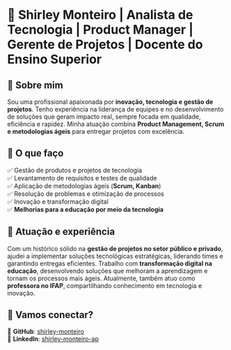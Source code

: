 # 🚀 Shirley Monteiro | Analista de Tecnologia | Product Manager | Gerente de Projetos | Docente do Ensino Superior

## 🔹 Sobre mim  
Sou uma profissional apaixonada por **inovação, tecnologia e gestão de projetos**. Tenho experiência na liderança de equipes e no desenvolvimento de soluções que geram impacto real, sempre focada em qualidade, eficiência e rapidez. Minha atuação combina **Product Management, Scrum e metodologias ágeis** para entregar projetos com excelência.

## 🔹 O que faço  
✅ Gestão de produtos e projetos de tecnologia  
✅ Levantamento de requisitos e testes de qualidade  
✅ Aplicação de metodologias ágeis (**Scrum, Kanban**)  
✅ Resolução de problemas e otimização de processos  
✅ Inovação e transformação digital  
✅ **Melhorias para a educação por meio da tecnologia**  

## 🔹 Atuação e experiência  
Com um histórico sólido na **gestão de projetos no setor público e privado**, ajudei a implementar soluções tecnológicas estratégicas, liderando times e garantindo entregas eficientes. Trabalho com **transformação digital na educação**, desenvolvendo soluções que melhoram a aprendizagem e tornam os processos mais ágeis. Atualmente, também atuo como **professora no IFAP**, compartilhando conhecimento em tecnologia e inovação.

## 🔹 Vamos conectar?  
📌 **GitHub**: [shirley-monteiro](https://github.com/shirley-monteiro)  
📌 **LinkedIn**: [shirley-monteiro-ap](https://www.linkedin.com/in/shirley-monteiro-ap/)  
